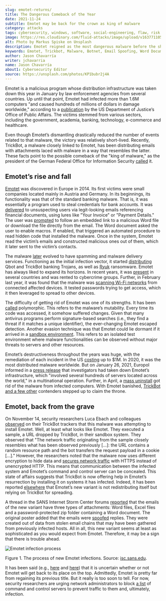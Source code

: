 ```yaml
---
slug: emotet-returns/
title: The Dangerous Comeback of the Year
date: 2021-11-24
subtitle: Emotet may be back for the crown as king of malware
category: attacks
tags: cybersecurity, windows, software, social-engineering, flaw, risk
image: https://res.cloudinary.com/fluid-attacks/image/upload/v1637711055/blog/emotet-returns/cover_emotet.webp
alt: Photo by Markus Spiske on Unsplash
description: Emotet reigned as the most dangerous malware before the shutdown of its servers earlier this year. Unfortunately, this month has seen its reappearance.
keywords: Emotet, Trickbot, Malware, Botnet, Email Spoofing, Word Document, Macros, Ethical Hacking, Pentesting
author: Jason Chavarría
writer: jchavarria
name: Jason Chavarría
about1: Cybersecurity Editor
source: https://unsplash.com/photos/KP1bubr2j4A
---
```


Emotet is a malicious program whose distribution infrastructure was
taken down this year in January by law enforcement agencies from several
countries. Up until that point, Emotet had infected more than 1.6M
computers "and caused hundreds of millions of dollars in damage
worldwide," according to a
[publication](https://www.justice.gov/opa/pr/emotet-botnet-disrupted-international-cyber-operation)
by the US Department of Justice’s Office of Public Affairs. The victims
stemmed from various sectors, including the government, academia,
banking, technology, e-commerce and healthcare.

Even though Emotet’s dismantling drastically reduced the number of
events related to that malware, the victory was relatively short-lived.
Recently, TrickBot, a malware closely linked to Emotet, has been
distributing emails with attachments laced with malware in a way that
resembles the latter. These facts point to the possible comeback of the
"king of malware," as the president of the German Federal Office for
Information Security
[called](https://www.zeit.de/news/2021-01/27/koenig-der-schadsoftware-emotet-ist-entmachtet)
it.

## Emotet’s rise and fall

[Emotet](https://thehackernews.com/2020/11/anyrun-emotet-malware-analysis.html)
was discovered in Europe in 2014. Its first victims were small companies
located mainly in Austria and Germany. In its beginnings, its
functionality was that of the standard banking malware. That is, it was
essentially a program used to steal credentials for bank accounts. It
was [delivered](https://www.malwarebytes.com/emotet) to unsuspecting
users via legit-looking emails referencing financial documents, using
lures like "Your Invoice" or "Payment Details." The user was
[prompted](https://www.kaspersky.com/resource-center/threats/emotet) to
follow an embedded link to a malicious Word file or download the file
directly from the email. The Word document asked the user to enable
macros. If enabled, that triggered an automated procedure to read hidden
code that installed the malware. Once in the system, Emotet read the
victim’s emails and constructed malicious ones out of them, which it
later sent to the victim’s contacts.

The malware [later](https://www.malwarebytes.com/emotet) evolved to have
spamming and malware delivery services. Functioning as the initial
infection vector, it started
[distributing](https://www.checkpoint.com/downloads/resources/cyber-attack-trends-report-mid-year-2021.pdf?mkt_tok=NzUwLURRSC01MjgAAAGAOUl3icS9KYCbEoZ423xraTBSpYqDprjf6yC9DTL-5CrR1SrAngrHRuxpHMzPepxIx23Y4o9X33cVflu8UjtFpD9laKtOWumSaxU4LToSUGoiz8Bj)
Qbot and TrickBot banking Trojans, as well as
[Ryuk](https://www.kaspersky.com/resource-center/threats/ransomware-attacks-and-types)
ransomware. Emotet has always liked to expand its horizons. In recent
years, it was
[present](https://thehackernews.com/2020/11/anyrun-emotet-malware-analysis.html)
in several countries and was rented to cybercrime groups. Further, in
February last year, it was found that the malware was [scanning Wi-Fi
networks](https://www.kaspersky.com/resource-center/threats/emotet) from
connected affected devices. It tested passwords trying to get access,
which it then leveraged to spread to other devices.

The difficulty of getting rid of Emotet was one of its strengths. It has
been [called](https://www.kaspersky.com/resource-center/threats/emotet)
polymorphic. This refers to the malware’s mutability. Every time its
code was accessed, it somehow suffered changes. Given that many
antivirus programs perform signature-based searches (i.e., they find a
threat if it matches a unique identifier), the ever-changing Emotet
escaped detection. Another evasion technique was that Emotet could lie
dormant if it arrived in a [sandbox
environment](https://stackoverflow.com/a/2126185). This refers to an
isolated test environment where malware functionalities can be observed
without major threats to servers and other resources.

Emotet’s destructiveness throughout the years was huge, with the
remediation of each incident in the US
[costing](https://us-cert.cisa.gov/ncas/alerts/TA18-201A) up to $1M. In
2020, it was the most distributed malware worldwide. But on January 26,
2021, Europol informed in a [press
release](https://www.europol.europa.eu/newsroom/news/world%E2%80%99s-most-dangerous-malware-emotet-disrupted-through-global-action)
that investigators had taken down Emotet’s infrastructure, which
"involved several hundreds of servers located across the world," in a
multinational operation. Further, in April, a [mass
uninstall](https://therecord.media/emotet-botnet-returns-after-law-enforcement-mass-uninstall-operation/)
got rid of the malware from infected computers. With Emotet banished,
[TrickBot and a few
other](https://www.checkpoint.com/downloads/resources/cyber-attack-trends-report-mid-year-2021.pdf)
contenders stepped up to claim the throne.

## Emotet, back from the grave

On November 14, security researchers Luca Ebach and colleagues
[observed](https://cyber.wtf/2021/11/15/guess-whos-back/) on their
TrickBot trackers that this malware was attempting to install Emotet.
Well, at least what looks like Emotet. They executed a sample, a URL
dropped by TrickBot, in their sandbox system. They observed that "The
network traffic originating from the sample closely resembles what has
been observed previously \[…​\]: the URL contains a random resource path
and the bot transfers the request payload in a cookie \[…​\]." However,
the researchers noted that the malware now uses different encryption to
hide data and [secures network
traffic](https://attack.mitre.org/techniques/T1071/001/) with HTTPS
instead of unencrypted HTTP. This means that communication between the
infected system and Emotet’s command and control server can be
concealed. This state of affairs suggests that TrickBot is now offering
help in Emotet’s resurrection by installing it on systems it has
infected. Indeed, it has been reported
[elsewhere](https://www.zdnet.com/article/emotet-once-the-worlds-most-dangerous-malware-is-back/)
that Emotet’s new variant is not redistributing itself but relying on
TrickBot for spreading.

A thread in the SANS Internet Storm Center forums
[reported](https://isc.sans.edu/forums/diary/Emotet+Returns/28044/) that
the emails of the new variant have three types of attachments: Word
files, Excel files and a password-protected zip folder containing a Word
document. The original poster added that the emails were
[spoofed](../spoofing/) replies. They were created out of data from
stolen email chains that may have been gathered from previously infected
hosts. All in all, this new variant seems at least as sophisticated as
you would expect from Emotet. Therefore, it may be a sign that there is
trouble ahead.

<div class="imgblock">

![Emotet infection process](https://res.cloudinary.com/fluid-attacks/image/upload/v1637711055/blog/emotet-returns/Emotet-Figure-1.webp)

<div class="title">

Figure 1. The process of new Emotet infections. Source:
[isc.sans.edu](https://isc.sans.edu/diaryimages/images/2021-11-15-ISc-diary-image-01.jpg).

</div>

</div>

It has been said (e.g.,
[here](https://therecord.media/emotet-botnet-returns-after-law-enforcement-mass-uninstall-operation/)
and
[here](https://www.zdnet.com/article/emotet-once-the-worlds-most-dangerous-malware-is-back/))
that it is uncertain whether or not Emotet will get back to its place on
the top. Admittedly, Emotet is pretty far from regaining its previous
title. But it really is too soon to tell. For now, security researchers
are urging network administrators to block [a
list](https://twitter.com/abuse_ch/status/1460308766767915013) of
command and control servers to prevent traffic to them and, ultimately,
infection.
